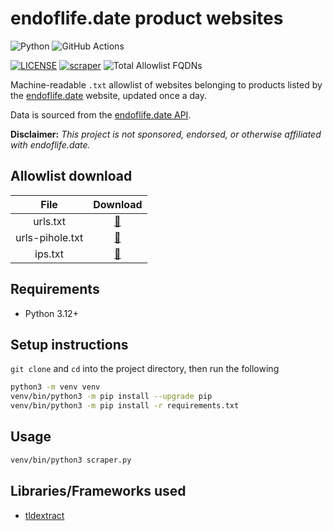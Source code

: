 # endoflife.date product websites

![Python](https://img.shields.io/badge/Python-FFD43B?style=for-the-badge&logo=python&logoColor=blue)
![GitHub Actions](https://img.shields.io/badge/GitHub_Actions-2088FF?style=for-the-badge&logo=github-actions&logoColor=white)

[![LICENSE](https://img.shields.io/badge/LICENSE-BSD--3--CLAUSE-GREEN?style=for-the-badge)](LICENSE)
[![scraper](https://img.shields.io/github/actions/workflow/status/elliotwutingfeng/endoflife-date-product-websites/scraper.yml?branch=main&label=SCRAPER&style=for-the-badge)](https://github.com/elliotwutingfeng/endoflife-date-product-websites/actions/workflows/scraper.yml)
![Total Allowlist FQDNs](https://tokei-rs.onrender.com/b1/github/elliotwutingfeng/endoflife-date-product-websites?label=Total%20Allowlist%20FQDNs&style=for-the-badge)

Machine-readable `.txt` allowlist of websites belonging to products listed by the [endoflife.date](https://endoflife.date) website, updated once a day.

Data is sourced from the [endoflife.date API](https://endoflife.date/docs/api).

**Disclaimer:** _This project is not sponsored, endorsed, or otherwise affiliated with endoflife.date._

## Allowlist download

| File | Download |
|:-:|:-:|
| urls.txt | [:floppy_disk:](urls.txt?raw=true) |
| urls-pihole.txt | [:floppy_disk:](urls-pihole.txt?raw=true) |
| ips.txt | [:floppy_disk:](ips.txt?raw=true) |

## Requirements

- Python 3.12+

## Setup instructions

`git clone` and `cd` into the project directory, then run the following

```bash
python3 -m venv venv
venv/bin/python3 -m pip install --upgrade pip
venv/bin/python3 -m pip install -r requirements.txt
```

## Usage

```bash
venv/bin/python3 scraper.py
```

## Libraries/Frameworks used

- [tldextract](https://github.com/john-kurkowski/tldextract)
